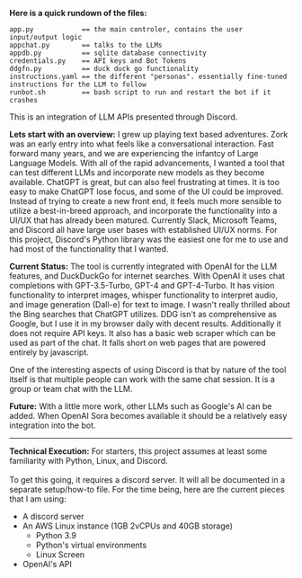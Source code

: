 **Here is a quick rundown of the files:**
```
app.py            == the main controler, contains the user input/output logic
appchat.py        == talks to the LLMs
appdb.py          == sqlite database connectivity
credentials.py    == API keys and Bot Tokens
ddgfn.py          == duck duck go functionality
instructions.yaml == the different "personas". essentially fine-tuned instructions for the LLM to follow
runbot.sh         == bash script to run and restart the bot if it crashes
```

This is an integration of LLM APIs presented through Discord.

**Lets start with an overview:** I grew up playing text based adventures. Zork was an early entry into what feels like a conversational interaction. Fast forward many years, and we are experiencing the infantcy of Large Language Models. With all of the rapid advancements, I wanted a tool that can test different LLMs and incorporate new models as they become available. ChatGPT is great, but can also feel frustrating at times. It is too easy to make ChatGPT lose focus, and some of the UI could be improved. Instead of trying to create a new front end, it feels much more sensible to utilize a best-in-breed approach, and incorporate the functionality into a UI/UX that has already been matured. Currently Slack, Microsoft Teams, and Discord all have large user bases with established UI/UX norms. For this project, Discord's Python library was the easiest one for me to use and had most of the functionality that I wanted.

**Current Status:**
The tool is currently integrated with OpenAI for the LLM features, and DuckDuckGo for internet searches. With OpenAI it uses chat completions with GPT-3.5-Turbo, GPT-4 and GPT-4-Turbo. It has vision functionality to interpret images, whisper functionality to interpret audio, and image generation (Dall-e) for text to image. I wasn't really thrilled about the Bing searches that ChatGPT utilizes. DDG isn't as comprehensive as Google, but I use it in my browser daily with decent results. Additionally it does not require API keys. It also has a basic web scraper which can be used as part of the chat. It falls short on web pages that are powered entirely by javascript.

One of the interesting aspects of using Discord is that by nature of the tool itself is that multiple people can work with the same chat session. It is a group or team chat with the LLM.

**Future:**
With a little more work, other LLMs such as Google's AI can be added. When OpenAI Sora becomes available it should be a relatively easy integration into the bot.

_____________________

**Technical Execution:** For starters, this project assumes at least some familiarity with Python, Linux, and Discord.<br/><br/>
To get this going, it requires a discord server. It will all be documented in a separate setup/how-to file. For the time being, here are the current pieces that I am using:
- A discord server
- An AWS Linux instance (1GB 2vCPUs and 40GB storage)
  - Python 3.9
  - Python's virtual environments
  - Linux Screen
- OpenAI's API
  

